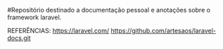 #Repositório destinado a documentação pessoal e anotações sobre o framework laravel.

REFERÊNCIAS:
https://laravel.com/
https://github.com/artesaos/laravel-docs.git
